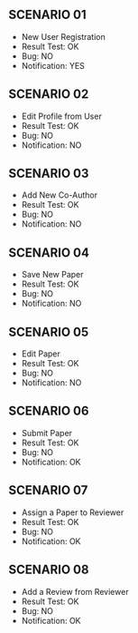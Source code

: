 ## SCENARIO 01

-   New User Registration
-   Result Test: OK
-   Bug: NO
-   Notification: YES

## SCENARIO 02

-   Edit Profile from User
-   Result Test: OK
-   Bug: NO  
-   Notification: NO

## SCENARIO 03

-   Add New Co-Author
-   Result Test: OK
-   Bug: NO
-   Notification: NO 

## SCENARIO 04

-   Save New Paper
-   Result Test: OK
-   Bug: NO
-   Notification: NO 

## SCENARIO 05

-   Edit Paper
-   Result Test: OK 
-   Bug: NO
-   Notification: NO 

## SCENARIO 06

-   Submit Paper
-   Result Test: OK 
-   Bug: NO
-   Notification: OK 

## SCENARIO 07

-   Assign a Paper to Reviewer
-   Result Test: OK 
-   Bug: NO
-   Notification: OK 

## SCENARIO 08

-   Add a Review from Reviewer
-   Result Test: OK 
-   Bug: NO
-   Notification: OK 
